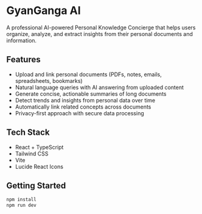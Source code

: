 # GyanGanga AI

A professional AI-powered Personal Knowledge Concierge that helps users organize, analyze, and extract insights from their personal documents and information.

## Features

- Upload and link personal documents (PDFs, notes, emails, spreadsheets, bookmarks)
- Natural language queries with AI answering from uploaded content
- Generate concise, actionable summaries of long documents
- Detect trends and insights from personal data over time
- Automatically link related concepts across documents
- Privacy-first approach with secure data processing

## Tech Stack

- React + TypeScript
- Tailwind CSS
- Vite
- Lucide React Icons

## Getting Started

```bash
npm install
npm run dev
```